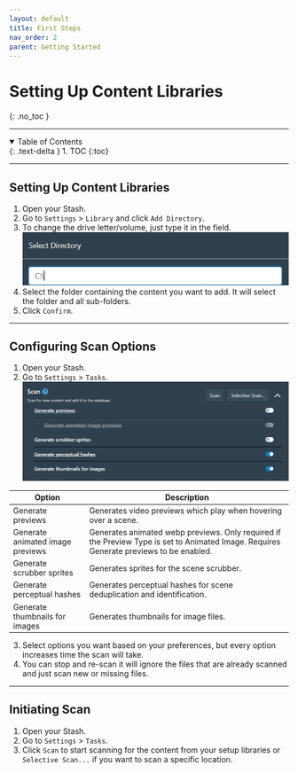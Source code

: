 ```yaml
---
layout: default
title: First Steps
nav_order: 2
parent: Getting Started
---
```

# Setting Up Content Libraries
{: .no_toc }

---

<details open markdown="block">
  <summary>
    Table of Contents
  </summary>
  {: .text-delta }
1. TOC
{:toc}
</details>

---

## Setting Up Content Libraries

1. Open your Stash.
2. Go to `Settings` > `Library` and click `Add Directory`.
3. To change the drive letter/volume, just type it in the field.
![Drive location](assets/drive_location.png)
4. Select the folder containing the content you want to add. It will select the folder and all sub-folders. 
5. Click `Confirm`.

---

## Configuring Scan Options

1. Open your Stash.
2. Go to `Settings` > `Tasks`.
![Scan options](assets/scan_options.png)

| Option | Description |
|--------|-------------|
| Generate previews | Generates video previews which play when hovering over a scene. |
| Generate animated image previews | Generates animated webp previews. Only required if the Preview Type is set to Animated Image. Requires Generate previews to be enabled. |
| Generate scrubber sprites | Generates sprites for the scene scrubber. |
| Generate perceptual hashes | Generates perceptual hashes for scene deduplication and identification. |
| Generate thumbnails for images | Generates thumbnails for image files. |
3. Select options you want based on your preferences, but every option increases time the scan will take. 
4. You can stop and re-scan it will ignore the files that are already scanned and just scan new or missing files. 

---

## Initiating Scan

1. Open your Stash.
2. Go to `Settings` > `Tasks`.
3. Click `Scan` to start scanning for the content from your setup libraries or `Selective Scan...` if you want to scan a specific location.




